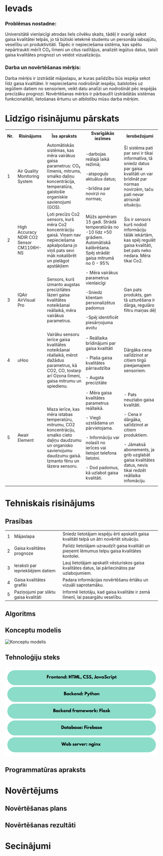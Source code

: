 # Ievads
### Problēmas nostadne:
<p>Universitātē vienlaicīgi atrodas liels cilvēku skaits, tādēļ ir svarīgi sekot gaisa kvalitātei telpās, jo tā būtiski ietekmē studentu un personāla labsajūtu, veselību un produktivitāti. Tāpēc ir nepieciešama sistēma, kas spētu nepārtraukti mērīt CO₂ līmeni un citus radītājus, analizēt iegūtus datus, taisīt gaisa kvalitātes prognozi un veidot vizualizāciju.

  ### Darba un novērtēšanas mērķis:
  <p> Darba mērķis ir izstrādāt mājaslapu, ar kuras palīdzību būs iespēja sekot līdz gaisa kvalitātei. Ir nepieciešams nodrošināt iespēju, balstoties uz iegūtiem datiem no sensoriem, veikt datu analīzi un nodrošināt pēc iespējās precīzāku prognozi. 
Novērtēšanas mērķis ir pārbaudīt izstrādātās sistēmas funkcionalitāti, lietošanas ērtumu un atbilstību mūsu darba mērķim.

# Līdzīgo risinājumu pārskats
<table>
  <tr>
    <th>Nr.</th>
    <th>Risinājums</th>
    <th>Īss apraksts</th>
    <th>Svarīgākās iezīmes</th>
    <th>Ierobežojumi</th>
  </tr>
  <tr>
    <td>1</td>
    <td>Air Quality Monitoring System</td>
    <td>Automātiskās sistēmas, kas mēra vairākus gaisa parametrus: CO₂ līmenis, mitrums, smalko daļiņu koncentrācija, temperatūra, gaistošie organiskie savienojumi (GOS).</td>
    <td>-darbojas reālajā laikā režīmā;
    <p>-atspoguļo aktuālus datus;</p>
    -brīdina par novirzi no normas;</td>
    <td>Šī sistēma pati par sevi ir tikai informatīva, tā sniedz datus par gaisa kvalitāti un var brīdināt par normas novirzēm, taču pati nevar atrisināt situāciju.</td>
  </tr>
  <tr>
    <td>2</td>
    <td>High Accuracy NDIR CO2 Sensor
CM1106H-NS</td>
    <td>Ļoti precīzs Co2 sensors, kurš mēra Co2 koncentrāciju gaisā. Viņam nav nepieciešama apkalpošana jo viņš pats sevi māk nokalibrēt un pielāgot apstākļiem</td>
    <td>Mūžs apmēram 15 gadi. Strādā temperatūrās no -10 līdz +50 grādiem. Automātiskā kalibrēšana. Spēj strādāt gaisa mitrumā no 0 - 95%</td>
    <td>Šis ir sensors kurš nodod informāciju tālāk iekārtām, kas spēj regulēt gaisa kvalitāti, bet pats neko nedara. Mēra tikai Co2.</td>
  </tr>
  <tr>
    <td>3</td>
    <td>IQAir AirVisual Pro</td>
    <td>Sensors, kurš izmanto augstas precizitātes lāzeri gaisa kvalitātes noteikšanai reāllaikā, mēra vairākus parametrus. </td>
    <td>- Mēra vairākus parametrus vienlaicīgi
    <p>-Sniedz klientam personalizētus padomus</p>
    -Spēj identificēt piesārņojuma avotu</td>
    <td>Gan pats produkts, gan tā uzturēšana ir dārga, regulāro filtru maiņas dēļ</td>
  </tr>
  <tr>
    <td>4</td>
    <td>uHoo</td>
    <td>Vairāku sensoru ierīce gaisa kvalitātes noteikšanai rēallaikā, mērot dažādus parametrus, kā CO2, CO, tostarp arī Ozona līmeni, gaisa mitrumu un spiedienu.</td>
    <td>- Reāllaika brīdinājumi par gaisa kvalitāti
    <p>- Plaša gaisa kvalitātes pārraudzība</p>
    - Augsta precizitāte</td>
    <td>Dārgāka cena salīdzinot ar citiem tirgū pieejamajiem sensoriem.</td>
  </tr>
  <tr>
    <td>5</td>
    <td>Awair Element</td>
    <td>Maza ierīce, kas mēra istabas temperatūru, mitrumu, CO2 koncentrāciju, smalko cieto daļiņu daudzumu un organisko savienojumu daudzumu gaisā. Izmanto fēnu un lāzera sensoru.</td>
    <td>- Mēra gaisa kvalitātes parametrus reāllaikā.
    <p>- Viegli uzstādama un pārvietojama.</p>
    - Informāciju var nolasīt no ierīces vai lietojot telefona lietotni.
    <p>- Dod padomus, kā uzlabot gaisa kvalitāti.</p></td>
    <td>- Pats neuzlabo gaisa kvalitāti.
    <p>- Cena ir dārgāka, salīdzinot ar citiem produktiem.</p>
    - Jāmaksā abonements, ja grib uzglabāt gaisa kvalitātes datus, nevis tikai redzēt reāllaika infomāciju.</td>
  </tr>
</table>

# Tehniskais risinājums

## Prasības
<table>
  <tr>
    <td>1</td>
    <td>Mājaslapa</td>
    <td>Sniedz lietotājam iespēju ērti apskatīt gaisa kvalitāti telpā un ātri novērtēt situāciju.</td>
  </tr>
  <tr>
    <td>2</td>
    <td>Gaisa kvalitātes prognoze</td>
    <td>Palīdz lietotājam uzraudzīt gaisa kvalitāti un pieņemt lēmumus telpu gaisa kvalitātes kontolei.</td>
  </tr>
  <tr>
    <td>3</td>
    <td>Ieraksti par iepriekšējiem datiem</td>
    <td>Ļauj lietotājam apskatīt vēsturiskos gaisa kvalitātes datus, lai pārliecinātos par uzlabojumiem.</td>
  </tr>
  <tr>
    <td>4</td>
    <td>Gaisa kvalitātes grafiki</td>
    <td>Padara informācijas novērtēšanu ērtāku un vizuāli saprotamāku.</td>
  </tr>
  <tr>
    <td>5</td>
    <td>Paziņojumi par sliktu gaisa kvalitāti</td>
    <td>Informē lietotāju, kad gaisa kvalitāte ir zemā līmenī, lai pasargātu veselību.</td>
  </tr>
</table>

## Algoritms

## Konceptu modelis
![Konceptu modelis](https://github.com/viktorijagrietniece/ProLab/raw/master/konceptu_modelis.png)

## Tehnoloģiju steks
![Tehnoloģiju steks](https://github.com/viktorijagrietniece/ProLabFinal/raw/main/tehnologiju_steks_final.png)

## Programmatūras apraksts

# Novērtējums
## Novērtēšanas plans
## Novērtēšanas rezultāti

# Secinājumi
